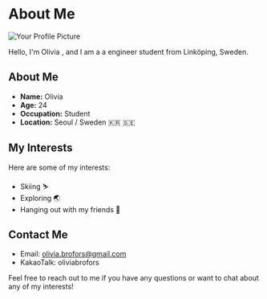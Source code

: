 # About Me

![Your Profile Picture](link-to-your-profile-picture.jpg)

Hello, I'm Olivia , and I am a a engineer student from Linköping, Sweden.

## About Me

- **Name:** Olivia
- **Age:** 24
- **Occupation:** Student
- **Location:** Seoul / Sweden 🇰🇷 🇸🇪

## My Interests

Here are some of my interests:

- Skiing ⛷️
- Exploring 🌏
- Hanging out with my friends 🍹

## Contact Me

- Email: olivia.brofors@gmail.com
- KakaoTalk: oliviabrofors

Feel free to reach out to me if you have any questions or want to chat about any of my interests!

